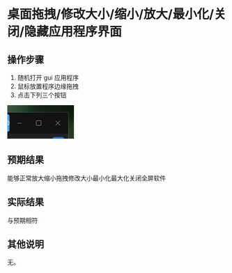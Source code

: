 # 桌面拖拽/修改大小/缩小/放大/最小化/关闭/隐藏应用程序界面

## 操作步骤
1. 随机打开 gui 应用程序
2. 鼠标放置程序边缘拖拽
3. 点击下列三个按钮

![桌面拖拽_修改大小_缩小_放大_最小化_关闭_隐藏应用程序界面-1](./img/桌面拖拽_修改大小_缩小_放大_最小化_关闭_隐藏应用程序界面-1.png)

## 预期结果
能够正常放大缩小拖拽修改大小最小化最大化关闭全屏软件
## 实际结果
与预期相符
## 其他说明

无。
